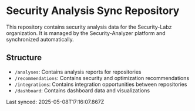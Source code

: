 # Security Analysis Sync Repository
  
This repository contains security analysis data for the Security-Labz organization.
It is managed by the Security-Analyzer platform and synchronized automatically.

## Structure

- `/analyses`: Contains analysis reports for repositories
- `/recommendations`: Contains security and optimization recommendations
- `/integrations`: Contains integration opportunities between repositories
- `/dashboard`: Contains dashboard data and visualizations

Last synced: 2025-05-08T17:16:07.867Z
